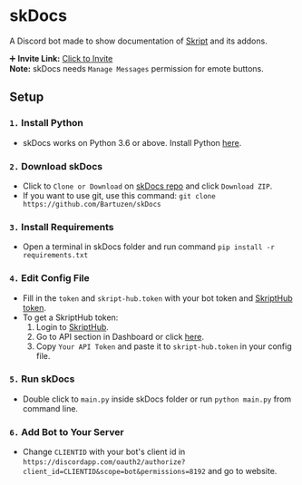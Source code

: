 # skDocs
A Discord bot made to show documentation of [Skript](https://github.com/SkriptLang/Skript) and its addons.

➕ **Invite Link:** [Click to Invite](https://discordapp.com/oauth2/authorize?client_id=487688501018624041&scope=bot&permissions=8192)  
**Note:** skDocs needs `Manage Messages` permission for emote buttons.


## Setup

### `1.` Install Python
* skDocs works on Python 3.6 or above. Install Python [here](https://www.python.org).

### `2.` Download skDocs
* Click to `Clone or Download` on [skDocs repo](https://github.com/Bartuzen/skDocs) and click `Download ZIP`.
* If you want to use git, use this command: `git clone https://github.com/Bartuzen/skDocs`

### `3.` Install Requirements
* Open a terminal in skDocs folder and run command `pip install -r requirements.txt`

### `4.` Edit Config File
* Fill in the `token` and `skript-hub.token` with your bot token and [SkriptHub token](https://skripthub.net/dashboard/api).
* To get a SkriptHub token:
  1. Login to [SkriptHub](https://skripthub.net).
  2. Go to API section in Dashboard or click [here](https://skripthub.net/dashboard/api/).
  3. Copy `Your API Token` and paste it to `skript-hub.token` in your config file.

### `5.` Run skDocs
* Double click to `main.py` inside skDocs folder or run `python main.py` from command line.

### `6.` Add Bot to Your Server
* Change `CLIENTID` with your bot's client id in `https://discordapp.com/oauth2/authorize?client_id=CLIENTID&scope=bot&permissions=8192` and go to website.